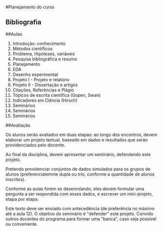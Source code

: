 #Planejamento do curso

## Bibliografia

##Aulas
1. Introdução: conhecimento
2. Métodos científicos
3. Problema, Hipóteses, variáveis
4. Pesquisa bibliográfica e resumo
5. Planejamento
6. EDA
7. Desenho experimental
8. Projeto I - Projeto e relatório
9. Projeto II - Dissertação e artigos
10. Citações, Referências e Plágio
11. Tópicos de escrita científica (Gopen, Swan)
12. Indicadores em Ciência (Hirsch)
13. Seminários
14. Seminários 
15. Seminários

##Avaliação

Os alunos serão avaliados em duas etapas: ao longo dos encontros, devem elaborar um projeto textual, baseado em dados e resultados que serão providenciados pelo docente.

Ao final da disciplina, devem apresentar um seminário, defendendo este projeto.

Pretendo providenciar conjuntos de dados simulados para os grupos de alunos (preferencialemnte dupla ou trio, conforme a quantidade de alunos inscritos).

Conforme as aulas forem se desenrolando, eles devem formular uma pergunta a ser respondida com esses dados, e escrever um mini-projeto, etapa por etapa.

Este texto deve ser enviado com antecedência (de preferência no máximo até a aula 12). O objetivo do seminário é "defender" este projeto. Convido outros docentes do programa para formar uma "banca", caso seja possível ou conveniente.
